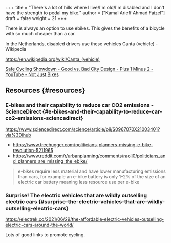 +++
title = "There's a lot of hills where I live/I'm old/I'm disabled and I don't have the strength to pedal my bike."
author = ["Kamal Arieff Ahmad Faizel"]
draft = false
weight = 21
+++

There is always an option to use ebikes. This gives the benefits of a bicycle with so much cheaper than a car.

In the Netherlands, disabled drivers use these vehicles Canta (vehicle) - Wikipedia

<https://en.wikipedia.org/wiki/Canta_(vehicle)>

[Safe Cycling Showdown - Good vs. Bad City Design - Plus 1 Minus 2 - YouTube - Not Just Bikes](https://youtu.be/M8F5hXqS-Ac?t=75)


## Resources {#resources}


### E-bikes and their capability to reduce car CO2 emissions - ScienceDirect {#e-bikes-and-their-capability-to-reduce-car-co2-emissions-sciencedirect}

<https://www.sciencedirect.com/science/article/pii/S0967070X21003401?via%3Dihub>

-   <https://www.treehugger.com/politicians-planners-missing-e-bike-revolution-5211965>
-   <https://www.reddit.com/r/urbanplanning/comments/raoli0/politicians_and_planners_are_missing_the_ebike/>

> e-bikes require less material and have lower manufacturing emissions than cars, for example an e-bike battery is only 1–2% of the size of an electric car battery meaning less resource use per e-bike


### Surprise! The electric vehicles that are wildly outselling electric cars {#surprise-the-electric-vehicles-that-are-wildly-outselling-electric-cars}

<https://electrek.co/2021/06/29/the-affordable-electric-vehicles-outselling-electric-cars-around-the-world/>

Lots of good links to promote cycling.
